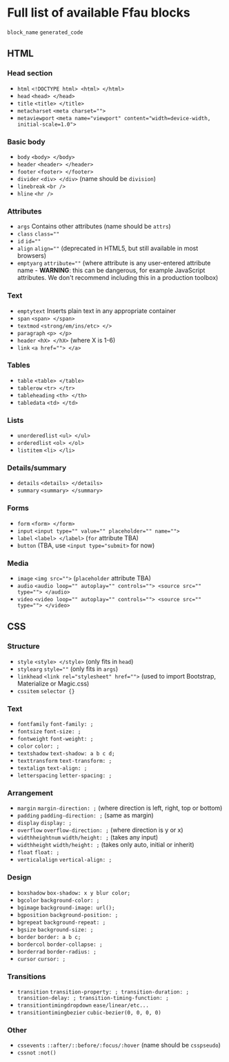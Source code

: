 # Full list of available Ffau blocks

`block_name` `generated_code`

## HTML
### Head section
* `html` `<!DOCTYPE html> <html> </html>`
* `head` `<head> </head>`
* `title` `<title> </title>`
* `metacharset` `<meta charset="">`
* `metaviewport` `<meta name="viewport" content="width=device-width, initial-scale=1.0">`

### Basic body
* `body` `<body> </body>`
* `header` `<header> </header>`
* `footer` `<footer> </footer>`
* `divider` `<div> </div>` (name should be `division`)
* `linebreak` `<br />`
* `hline` `<hr />`

### Attributes
* `args` Contains other attributes (name should be `attrs`)
* `class` `class=""`
* `id` `id=""`
* `align` `align=""` (deprecated in HTML5, but still available in most browsers)
* `emptyarg` `attribute=""` (where attribute is any user-entered attribute name - **WARNING**: this can be dangerous, for example JavaScript attributes. We don't recommend including this in a production toolbox)

### Text
* `emptytext` Inserts plain text in any appropriate container
* `span` `<span> </span>`
* `textmod` `<strong/em/ins/etc> </>`
* `paragraph` `<p> </p>`
* `header` `<hX> </hX>` (where X is 1-6)
* `link` `<a href=""> </a>`

### Tables
* `table` `<table> </table>`
* `tablerow` `<tr> </tr>`
* `tableheading` `<th> </th>`
* `tabledata` `<td> </td>`

### Lists
* `unorderedlist` `<ul> </ul>`
* `orderedlist` `<ol> </ol>`
* `listitem` `<li> </li>`

### Details/summary
* `details` `<details> </details>`
* `summary` `<summary> </summary>`

### Forms
* `form` `<form> </form>`
* `input` `<input type="" value="" placeholder="" name="">`
* `label` `<label> </label>` (`for` attribute TBA)
* `button` (TBA, use `<input type="submit>` for now)

### Media
* `image` `<img src="">` (`placeholder` attribute TBA)
* `audio` `<audio loop="" autoplay="" controls=""> <source src="" type=""> </audio>`
* `video` `<video loop="" autoplay="" controls=""> <source src="" type=""> </video>`

## CSS
### Structure
* `style` `<style> </style>` (only fits in `head`)
* `stylearg` `style=""` (only fits in `args`)
* `linkhead` `<link rel="stylesheet" href="">` (used to import Bootstrap, Materialize or Magic.css)
* `cssitem` `selector {}`

### Text
* `fontfamily` `font-family: ;`
* `fontsize` `font-size: ;`
* `fontweight` `font-weight: ;`
* `color` `color: ;`
* `textshadow` `text-shadow: a b c d;`
* `texttransform` `text-transform: ;`
* `textalign` `text-align: ;`
* `letterspacing` `letter-spacing: ;`

### Arrangement
* `margin` `margin-direction: ;` (where direction is left, right, top or bottom)
* `padding` `padding-direction: ;` (same as margin)
* `display` `display: ;`
* `overflow` `overflow-direction: ;` (where direction is y or x)
* `widthheightnum` `width/height: ;` (takes any input)
* `widthheight` `width/height: ;` (takes only auto, initial or inherit)
* `float` `float: ;`
* `verticalalign` `vertical-align: ;`

### Design
* `boxshadow` `box-shadow: x y blur color;`
* `bgcolor` `background-color: ;`
* `bgimage` `background-image: url();`
* `bgposition` `background-position: ;`
* `bgrepeat` `background-repeat: ;`
* `bgsize` `background-size: ;`
* `border` `border: a b c;`
* `bordercol` `border-collapse: ;`
* `borderrad` `border-radius: ;`
* `cursor` `cursor: ;`

### Transitions
* `transition` `transition-property: ; transition-duration: ; transition-delay: ; transition-timing-function: ;`
* `transitiontimingdropdown` `ease/linear/etc...`
* `transitiontimingbezier` `cubic-bezier(0, 0, 0, 0)`

### Other
* `cssevents` `::after/::before/:focus/:hover` (name should be `csspseudo`)
* `cssnot` `:not()`
